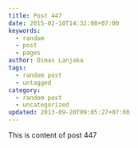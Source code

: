 ```yaml
---
title: Post 447
date: 2015-02-10T14:32:08+07:00
keywords:
  - random
  - post
  - pages
author: Dimas Lanjaka
tags:
  - random post
  - untagged
category:
  - random post
  - uncategorized
updated: 2013-09-20T09:05:27+07:00
---
```

This is content of post 447